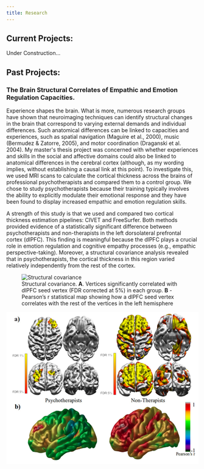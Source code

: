 ```yaml
---
title: Research
---
```

## Current Projects:

Under Construction...

## Past Projects:

### The Brain Structural Correlates of Empathic and Emotion Regulation Capacities.
Experience shapes the brain. What is more, numerous research groups have shown that neuroimaging techniques can identify structural changes in the brain that correspond to varying external demands and individual differences. Such anatomical differences can be linked to capacities and experiences, such as spatial navigation (Maguire et al., 2000), music (Bermudez & Zatorre, 2005), and motor coordination (Draganski et al. 2004). My master's thesis project was concerned with whether experiences and skills in the social and affective domains could also be linked to anatomical differences in the cerebral cortex (although, as my wording implies, without establishing a causal link at this point). To investigate this, we used MRI scans to calculate the cortical thickness across the brains of professional psychotherapists and compared them to a control group. We chose to study psychotherapists because their training typically involves the ability to explicitly modulate their emotional response and they have been found to display increased empathic and emotion regulation skills. 

A strength of this study is that we used and compared two cortical thickness estimation pipelines: CIVET and FreeSurfer. Both methods provided evidence of a statistically significant difference between psychotherapists and non-therapists in the left dorsolateral prefrontal cortex (dlPFC). This finding is meaningful because the dlPFC plays a crucial role in emotion regulation and cognitive empathy processes (e.g., empathic perspective-taking). Moreover, a structural covariance analysis revealed that in psychotherapists, the cortical thickness in this region varied relatively independently from the rest of the cortex.

<figure>
  <img
  src="https://github.com/elidom/personal-website3/blob/master/assets/img/CT_StrCov_Psychotherapists.png"
  alt="Structural covariance">
  <figcaption>Structural covariance. <b>A</b>. Vertices significantly correlated with dlPFC seed vertex (FDR corrected at 5%) in each group. <b>B</b> - Pearson’s r statistical map showing how a dlPFC seed vertex correlates with the rest of the vertices in the left hemisphere</figcaption>
</figure>


![A - Vertices significantly correlated with dlPFC seed vertex (FDR corrected at 5%) in each group. B - Pearson’s r statistical map showing how a dlPFC seed vertex correlates with the rest of the vertices in the left hemisphere](assets/img/CT_StrCov_Psychotherapists.png)



